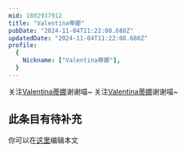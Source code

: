 ```yaml
---
mid: 1802937912
title: "Valentina蒂娜"
pubDate: "2024-11-04T11:22:08.688Z"
updatedDate: "2024-11-04T11:22:08.688Z"
profile:
  {
    Nickname: ["Valentina蒂娜"],
  }
---
```


关注[Valentina蒂娜](https://space.bilibili.com/1802937912)谢谢喵~ 关注[Valentina蒂娜](https://space.bilibili.com/1802937912)谢谢喵~

## 此条目有待补充
你可以在[这里](https://github.com/Yuhanawa/VTuber.ICU/edit/master/src/content/v/Valentina蒂娜/index.md)编辑本文
